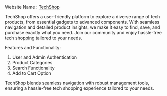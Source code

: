 <p>Website Name : <a href="https://techshop-34fe4.web.app">TechShop</a></p>

TechShop offers a user-friendly platform to explore a diverse range of tech products, from essential gadgets to advanced components. With seamless navigation and detailed product insights, we make it easy to find, save, and purchase exactly what you need. Join our community and enjoy hassle-free tech shopping tailored to your needs.

Features and Functionality:
 1) User and Admin Authentication
 2) Product Categories
 3) Search Functionality
 4) Add to Cart Option

TechShop blends seamless navigation with robust management tools, ensuring a hassle-free tech shopping experience tailored to your needs.
